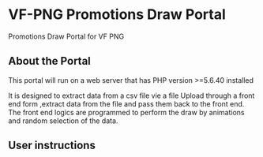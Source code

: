 # VF-PNG Promotions Draw Portal
Promotions Draw Portal for VF PNG
## About the Portal
This portal  will run on a web server that has PHP  version >=5.6.40 installed

 It is designed to extract data from a csv file  vie a file Upload through a front end form ,extract  data from the file and pass them back to the front end.
 The front end logics are programmed to perform the draw by animations and random selection of the  data.
 
 ## User instructions

